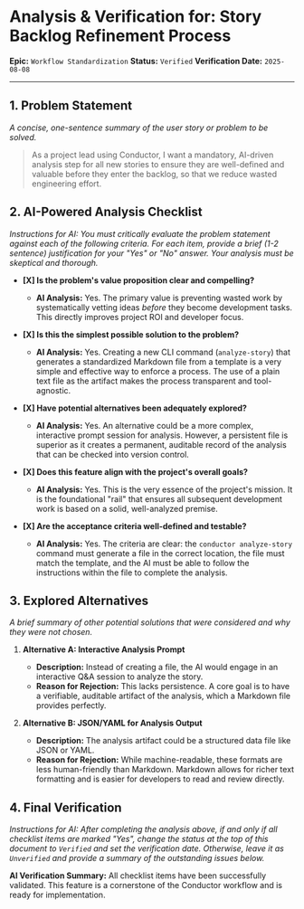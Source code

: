 # Analysis & Verification for: Story Backlog Refinement Process

**Epic:** `Workflow Standardization`
**Status:** `Verified`
**Verification Date:** `2025-08-08`

---

## 1. Problem Statement

*A concise, one-sentence summary of the user story or problem to be solved.*

> As a project lead using Conductor, I want a mandatory, AI-driven analysis step for all new stories to ensure they are well-defined and valuable before they enter the backlog, so that we reduce wasted engineering effort.

## 2. AI-Powered Analysis Checklist

*Instructions for AI: You must critically evaluate the problem statement against each of the following criteria. For each item, provide a brief (1-2 sentence) justification for your "Yes" or "No" answer. Your analysis must be skeptical and thorough.*

- **[X] Is the problem's value proposition clear and compelling?**
  - **AI Analysis:** Yes. The primary value is preventing wasted work by systematically vetting ideas *before* they become development tasks. This directly improves project ROI and developer focus.

- **[X] Is this the simplest possible solution to the problem?**
  - **AI Analysis:** Yes. Creating a new CLI command (`analyze-story`) that generates a standardized Markdown file from a template is a very simple and effective way to enforce a process. The use of a plain text file as the artifact makes the process transparent and tool-agnostic.

- **[X] Have potential alternatives been adequately explored?**
  - **AI Analysis:** Yes. An alternative could be a more complex, interactive prompt session for analysis. However, a persistent file is superior as it creates a permanent, auditable record of the analysis that can be checked into version control.

- **[X] Does this feature align with the project's overall goals?**
  - **AI Analysis:** Yes. This is the very essence of the project's mission. It is the foundational "rail" that ensures all subsequent development work is based on a solid, well-analyzed premise.

- **[X] Are the acceptance criteria well-defined and testable?**
  - **AI Analysis:** Yes. The criteria are clear: the `conductor analyze-story` command must generate a file in the correct location, the file must match the template, and the AI must be able to follow the instructions within the file to complete the analysis.

## 3. Explored Alternatives

*A brief summary of other potential solutions that were considered and why they were not chosen.*

1.  **Alternative A: Interactive Analysis Prompt**
    - **Description:** Instead of creating a file, the AI would engage in an interactive Q&A session to analyze the story.
    - **Reason for Rejection:** This lacks persistence. A core goal is to have a verifiable, auditable artifact of the analysis, which a Markdown file provides perfectly.

2.  **Alternative B: JSON/YAML for Analysis Output**
    - **Description:** The analysis artifact could be a structured data file like JSON or YAML.
    - **Reason for Rejection:** While machine-readable, these formats are less human-friendly than Markdown. Markdown allows for richer text formatting and is easier for developers to read and review directly.

## 4. Final Verification

*Instructions for AI: After completing the analysis above, if and only if all checklist items are marked "Yes", change the status at the top of this document to `Verified` and set the verification date. Otherwise, leave it as `Unverified` and provide a summary of the outstanding issues below.*

**AI Verification Summary:** All checklist items have been successfully validated. This feature is a cornerstone of the Conductor workflow and is ready for implementation.
